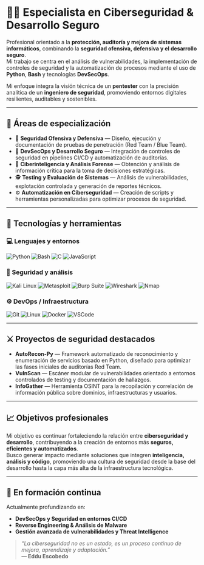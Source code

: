 # 🧑‍💻 Especialista en Ciberseguridad & Desarrollo Seguro  

Profesional orientado a la **protección, auditoría y mejora de sistemas informáticos**, combinando la **seguridad ofensiva, defensiva y el desarrollo seguro**.  
Mi trabajo se centra en el análisis de vulnerabilidades, la implementación de controles de seguridad y la automatización de procesos mediante el uso de **Python**, **Bash** y tecnologías **DevSecOps**.

Mi enfoque integra la visión técnica de un **pentester** con la precisión analítica de un **ingeniero de seguridad**, promoviendo entornos digitales resilientes, auditables y sostenibles.

---

## 🧠 Áreas de especialización

- 🔐 **Seguridad Ofensiva y Defensiva** — Diseño, ejecución y documentación de pruebas de penetración (Red Team / Blue Team).  
- 🧩 **DevSecOps y Desarrollo Seguro** — Integración de controles de seguridad en pipelines CI/CD y automatización de auditorías.  
- 🧠 **Ciberinteligencia y Análisis Forense** — Obtención y análisis de información crítica para la toma de decisiones estratégicas.  
- 🕵️ **Testing y Evaluación de Sistemas** — Análisis de vulnerabilidades, explotación controlada y generación de reportes técnicos.  
- ⚙️ **Automatización en Ciberseguridad** — Creación de scripts y herramientas personalizadas para optimizar procesos de seguridad.  

---

## 🧰 Tecnologías y herramientas

### 💻 Lenguajes y entornos
![Python](https://img.shields.io/badge/Python-3776AB?style=for-the-badge&logo=python&logoColor=white)
![Bash](https://img.shields.io/badge/Bash-121011?style=for-the-badge&logo=gnu-bash&logoColor=white)
![C](https://img.shields.io/badge/C-00599C?style=for-the-badge&logo=c&logoColor=white)
![JavaScript](https://img.shields.io/badge/JavaScript-F7DF1E?style=for-the-badge&logo=javascript&logoColor=black)

### 🧩 Seguridad y análisis
![Kali Linux](https://img.shields.io/badge/Kali_Linux-557C94?style=for-the-badge&logo=kalilinux&logoColor=white)
![Metasploit](https://img.shields.io/badge/Metasploit-3A0CA3?style=for-the-badge&logo=metasploit&logoColor=white)
![Burp Suite](https://img.shields.io/badge/Burp_Suite-FF6633?style=for-the-badge&logo=burpsuite&logoColor=white)
![Wireshark](https://img.shields.io/badge/Wireshark-1679A7?style=for-the-badge&logo=wireshark&logoColor=white)
![Nmap](https://img.shields.io/badge/Nmap-2148C0?style=for-the-badge&logo=nmap&logoColor=white)

### ⚙️ DevOps / Infraestructura
![Git](https://img.shields.io/badge/Git-F05033?style=for-the-badge&logo=git&logoColor=white)
![Linux](https://img.shields.io/badge/Linux-FCC624?style=for-the-badge&logo=linux&logoColor=black)
![Docker](https://img.shields.io/badge/Docker-0db7ed?style=for-the-badge&logo=docker&logoColor=white)
![VSCode](https://img.shields.io/badge/VS_Code-0078D4?style=for-the-badge&logo=visualstudiocode&logoColor=white)

---

## ⚔️ Proyectos de seguridad destacados

- **AutoRecon-Py** — Framework automatizado de reconocimiento y enumeración de servicios basado en Python, diseñado para optimizar las fases iniciales de auditorías Red Team.  
- **VulnScan** — Escáner modular de vulnerabilidades orientado a entornos controlados de testing y documentación de hallazgos.  
- **InfoGather** — Herramienta OSINT para la recopilación y correlación de información pública sobre dominios, infraestructuras y usuarios.  

---

## 📈 Objetivos profesionales

Mi objetivo es continuar fortaleciendo la relación entre **ciberseguridad y desarrollo**, contribuyendo a la creación de entornos más **seguros, eficientes y automatizados**.  
Busco generar impacto mediante soluciones que integren **inteligencia, análisis y código**, promoviendo una cultura de seguridad desde la base del desarrollo hasta la capa más alta de la infraestructura tecnológica.

---

## 🌱 En formación continua
Actualmente profundizando en:
- **DevSecOps y Seguridad en entornos CI/CD**  
- **Reverse Engineering & Análisis de Malware**  
- **Gestión avanzada de vulnerabilidades y Threat Intelligence**


> _“La ciberseguridad no es un estado, es un proceso continuo de mejora, aprendizaje y adaptación.”_  
> **— Eddu Escobedo**
